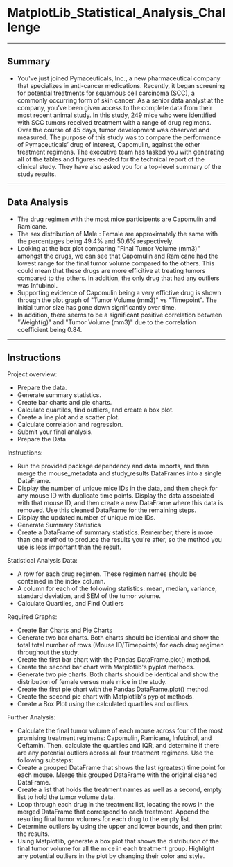 # MatplotLib_Statistical_Analysis_Challenge

--------------------------------------------------------------------------------------------------------
Summary
--------------------------------------------------------------------------------------------------------
+ You've just joined Pymaceuticals, Inc., a new pharmaceutical company that specializes in anti-cancer medications. Recently, it began screening for potential treatments for squamous cell carcinoma (SCC), a commonly occurring form of skin cancer.
As a senior data analyst at the company, you've been given access to the complete data from their most recent animal study. In this study, 249 mice who were identified with SCC tumors received treatment with a range of drug regimens. Over the course of 45 days, tumor development was observed and measured. The purpose of this study was to compare the performance of Pymaceuticals’ drug of interest, Capomulin, against the other treatment regimens.
The executive team has tasked you with generating all of the tables and figures needed for the technical report of the clinical study. They have also asked you for a top-level summary of the study results.
--------------------------------------------------------------------------------------------------------
Data Analysis
--------------------------------------------------------------------------------------------------------
+ The drug regimen with the most mice participents are Capomulin and Ramicane.
+ The sex distribution of Male : Female are approximately the same with the percentages being 49.4% and 50.6% respectively.
+ Looking at the box plot comparing "Final Tumor Volume (mm3)" amongst the drugs, we can see that Capomulin and Ramicane had the lowest range for the final tumor volume compared to the others. This could mean that these drugs are more efficitive at treating tumors compared to the others. In addition, the only drug that had any outliers was Infubinol.
+ Supporting evidence of Capomulin being a very effictive drug is shown through the plot graph of "Tumor Volume (mm3)" vs "Timepoint". The initial tumor size has gone down significantly over time.
+ In addition, there seems to be a significant positive correlation between "Weight(g)" and "Tumor Volume (mm3)" due to the correlation coefficient being 0.84.
--------------------------------------------------------------------------------------------------------
Instructions
--------------------------------------------------------------------------------------------------------
Project overview:
+ Prepare the data.
+ Generate summary statistics.
+ Create bar charts and pie charts.
+ Calculate quartiles, find outliers, and create a box plot.
+ Create a line plot and a scatter plot.
+ Calculate correlation and regression.
+ Submit your final analysis.
+ Prepare the Data

Instructions:
+ Run the provided package dependency and data imports, and then merge the mouse_metadata and study_results DataFrames into a single DataFrame.
+ Display the number of unique mice IDs in the data, and then check for any mouse ID with duplicate time points. Display the data associated with that mouse ID, and then create a new DataFrame where this data is removed. Use this cleaned DataFrame for the remaining steps.
+ Display the updated number of unique mice IDs.
+ Generate Summary Statistics
+ Create a DataFrame of summary statistics. Remember, there is more than one method to produce the results you're after, so the method you use is less important than the result.


Statistical Analysis Data:
+ A row for each drug regimen. These regimen names should be contained in the index column.
+ A column for each of the following statistics: mean, median, variance, standard deviation, and SEM of the tumor volume.
+ Calculate Quartiles, and Find Outliers
  
Required Graphs:
+ Create Bar Charts and Pie Charts
+ Generate two bar charts. Both charts should be identical and show the total total number of rows (Mouse ID/Timepoints) for each drug regimen throughout the study.
+ Create the first bar chart with the Pandas DataFrame.plot() method.
+ Create the second bar chart with Matplotlib's pyplot methods.
+ Generate two pie charts. Both charts should be identical and show the distribution of female versus male mice in the study.
+ Create the first pie chart with the Pandas DataFrame.plot() method.
+ Create the second pie chart with Matplotlib's pyplot methods.
+ Create a Box Plot using the calculated quartiles and outliers.

Further Analysis:
+ Calculate the final tumor volume of each mouse across four of the most promising treatment regimens: Capomulin, Ramicane, Infubinol, and Ceftamin. Then, calculate the quartiles and IQR, and determine if there are any potential outliers across all four treatment regimens. Use the following substeps:
+ Create a grouped DataFrame that shows the last (greatest) time point for each mouse. Merge this grouped DataFrame with the original cleaned DataFrame.
+ Create a list that holds the treatment names as well as a second, empty list to hold the tumor volume data.
+ Loop through each drug in the treatment list, locating the rows in the merged DataFrame that correspond to each treatment. Append the resulting final tumor volumes for each drug to the empty list.
+ Determine outliers by using the upper and lower bounds, and then print the results.
+ Using Matplotlib, generate a box plot that shows the distribution of the final tumor volume for all the mice in each treatment group. Highlight any potential outliers in the plot by changing their color and style.
